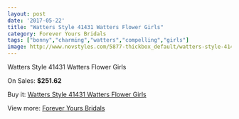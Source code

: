 ```yaml
---
layout: post
date: '2017-05-22'
title: "Watters Style 41431 Watters Flower Girls"
category: Forever Yours Bridals
tags: ["bonny","charming","watters","compelling","girls"]
image: http://www.novstyles.com/5877-thickbox_default/watters-style-41431-watters-flower-girls.jpg
---
```

Watters Style 41431 Watters Flower Girls

On Sales: **$251.62**
<a href="https://www.novstyles.com/en/forever-yours-bridals/3749-watters-style-41431-watters-flower-girls.html"><amp-img layout="responsive" width="600" height="600" src="//www.novstyles.com/5877-thickbox_default/watters-style-41431-watters-flower-girls.jpg" alt="Watters Style 41431 Watters Flower Girls 0" /></a>

Buy it: [Watters Style 41431 Watters Flower Girls](https://www.novstyles.com/en/forever-yours-bridals/3749-watters-style-41431-watters-flower-girls.html "Watters Style 41431 Watters Flower Girls")

View more: [Forever Yours Bridals](https://www.novstyles.com/en/20-forever-yours-bridals "Forever Yours Bridals")